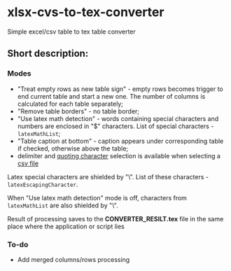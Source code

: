 # xlsx-cvs-to-tex-converter
Simple excel/csv table to tex table converter

## Short description:

### Modes
- "Treat empty rows as new table sign" - empty rows becomes trigger to end current table and start a new one. The number of columns is calculated for each table separately;
- "Remove table borders" - no table border;
- "Use latex math detection" - words containing special characters and numbers are enclosed in "$" characters. List of special characters - `latexMathList`;
- "Table caption at bottom" - caption appears under corresponding table if checked, otherwise above the table;
- delimiter and [quoting character](https://en.wikipedia.org/wiki/Comma-separated_values#History) selection is available when selecting a [csv file](https://en.wikipedia.org/wiki/Comma-separated_values)

Latex special characters are shielded by "\\". List of these characters - `latexEscapingCharacter`. 

When "Use latex math detection" mode is off, characters from `latexMathList` are also shielded by "\\".

Result of  processing saves to the **CONVERTER_RESILT.tex** file in the same place where the application or script lies

### To-do
- Add merged columns/rows processing
